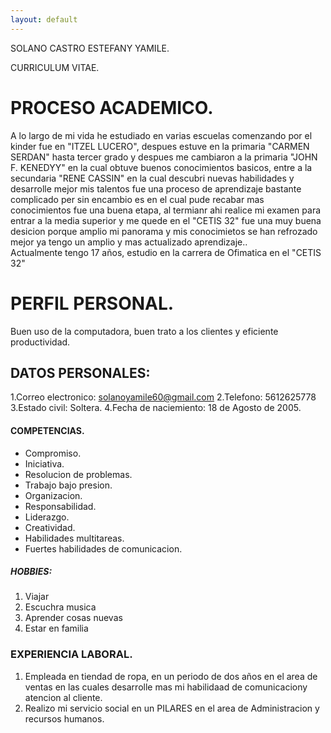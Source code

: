 ```yaml
---
layout: default
---
```


SOLANO CASTRO ESTEFANY YAMILE.

CURRICULUM VITAE.
#  PROCESO ACADEMICO.
A lo largo de mi vida he estudiado en varias escuelas comenzando por el kinder fue en "ITZEL LUCERO", despues estuve en la primaria "CARMEN SERDAN" hasta tercer grado  y despues me cambiaron a la primaria "JOHN F. KENEDYY" en la cual obtuve buenos conocimientos basicos, entre a la secundaria "RENE CASSIN"  en la cual descubri nuevas habilidades y desarrolle mejor mis talentos fue una proceso de aprendizaje bastante complicado per sin encambio es en el cual pude recabar mas conocimientos fue una buena etapa, al termianr ahi realice mi examen para entrar a  la media superior y me quede en el "CETIS 32" fue una muy buena desicion porque amplio mi panorama y mis conocimietos se han refrozado mejor  ya tengo un amplio y mas actualizado aprendizaje..     
Actualmente tengo 17 años, estudio en la carrera de Ofimatica en el "CETIS 32"

# PERFIL PERSONAL.

Buen uso de la computadora, buen trato a los clientes y eficiente productividad.

## DATOS PERSONALES:

 1.Correo electronico: solanoyamile60@gmail.com
 2.Telefono: 5612625778
 3.Estado civil: Soltera.
 4.Fecha de naciemiento: 18 de Agosto de 2005.
 


#### COMPETENCIAS.

*   Compromiso.
*   Iniciativa.
*   Resolucion de problemas.
*   Trabajo bajo presion.
*   Organizacion.
*   Responsabilidad.
*   Liderazgo.
*   Creatividad.
*   Habilidades multitareas.
*   Fuertes habilidades de comunicacion.


##### HOBBIES:

1. Viajar
2. Escuchra musica
3. Aprender cosas nuevas
4. Estar en familia



### EXPERIENCIA LABORAL.

1.  Empleada en tiendad de ropa, en un periodo de dos años en el area de ventas en las cuales desarrolle mas mi habilidaad de comunicaciony atencion al cliente.
2. Realizo mi servicio social en un PILARES en el area de Administracion y recursos humanos.


